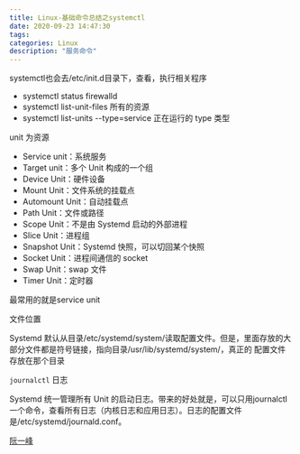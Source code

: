 ```yaml
---
title: Linux-基础命令总结之systemctl
date: 2020-09-23 14:47:30
tags:
categories: Linux 
description: "服务命令"
---
```




systemctl也会去/etc/init.d目录下，查看，执行相关程序

- systemctl status firewalld
- systemctl list-unit-files 所有的资源
- systemctl list-units  --type=service 正在运行的   type 类型

unit 为资源

- Service unit：系统服务
- Target unit：多个 Unit 构成的一个组
- Device Unit：硬件设备
- Mount Unit：文件系统的挂载点
- Automount Unit：自动挂载点
- Path Unit：文件或路径
- Scope Unit：不是由 Systemd 启动的外部进程
- Slice Unit：进程组
- Snapshot Unit：Systemd 快照，可以切回某个快照
- Socket Unit：进程间通信的 socket
- Swap Unit：swap 文件
- Timer Unit：定时器

最常用的就是service unit

文件位置

Systemd 默认从目录/etc/systemd/system/读取配置文件。但是，里面存放的大部分文件都是符号链接，指向目录/usr/lib/systemd/system/，真正的
配置文件存放在那个目录


`journalctl` 日志

Systemd 统一管理所有 Unit 的启动日志。带来的好处就是，可以只用journalctl一个命令，查看所有日志（内核日志和应用日志）。日志的配置文件是/etc/systemd/journald.conf。


[阮一峰](http://www.ruanyifeng.com/blog/2016/03/systemd-tutorial-commands.html)